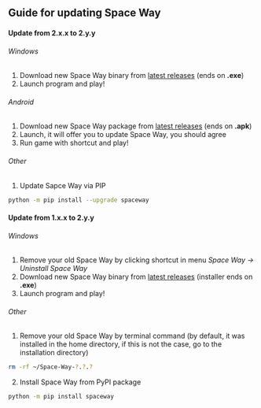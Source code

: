 ## Guide for updating Space Way


#### Update from 2.x.x to 2.y.y

###### Windows

1. Download new Space Way binary from [latest releases](https://github.com/YariKartoshe4ka/Space-Way/releases/latest) (ends on **.exe**)
2. Launch program and play!

###### Android

1. Download new Space Way package from [latest releases](https://github.com/YariKartoshe4ka/Space-Way/releases/latest) (ends on **.apk**)
2. Launch, it will offer you to update Space Way, you should agree
3. Run game with shortcut and play!

###### Other

1. Update Sapce Way via PIP
```sh
python -m pip install --upgrade spaceway
```


#### Update from 1.x.x to 2.y.y

###### Windows

1. Remove your old Space Way by clicking shortcut in menu *Space Way -> Uninstall Space Way*
1. Download new Space Way binary from [latest releases](https://github.com/YariKartoshe4ka/Space-Way/releases/latest) (installer ends on **.exe**)
3. Launch program and play!

###### Other

1. Remove your old Space Way by terminal command (by default, it was installed in the home directory, if this is not the case, go to the installation directory)
```sh
rm -rf ~/Space-Way-?.?.?
```

2. Install Space Way from PyPI package
```sh
python -m pip install spaceway
```
